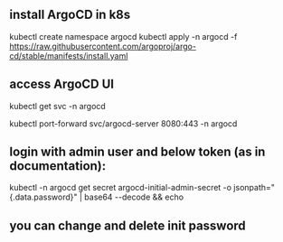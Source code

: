 ## install ArgoCD in k8s
kubectl create namespace argocd
kubectl apply -n argocd -f https://raw.githubusercontent.com/argoproj/argo-cd/stable/manifests/install.yaml

## access ArgoCD UI
kubectl get svc -n argocd

kubectl port-forward svc/argocd-server 8080:443 -n argocd

## login with admin user and below token (as in documentation):
kubectl -n argocd get secret argocd-initial-admin-secret -o jsonpath="{.data.password}" | base64 --decode && echo

## you can change and delete init password
